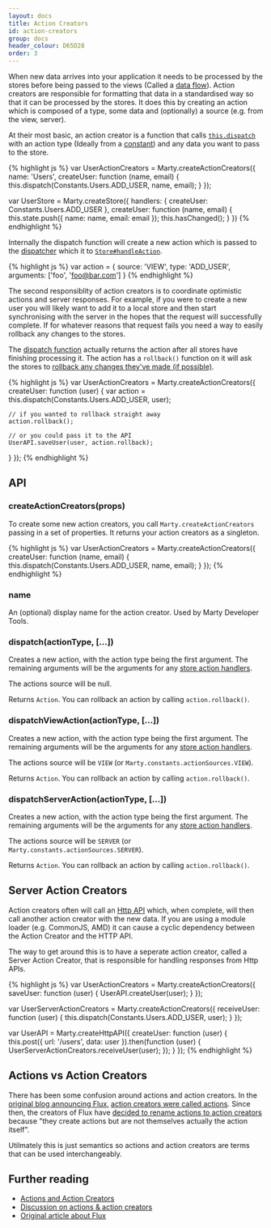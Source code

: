 ```yaml
---
layout: docs
title: Action Creators
id: action-creators
group: docs
header_colour: D65D28
order: 3
---
```



When new data arrives into your application it needs to be processed by the stores before being passed to the views (Called a [data flow](/docs/#data-flow)). Action creators are responsible for formatting that data in a standardised way so that it can be processed by the stores. It does this by creating an action which is composed of a type, some data and (optionally) a source (e.g. from the view, server).

At their most basic, an action creator is a function that calls [<code>this.dispatch</code>](#dispatch) with an action type (Ideally from a [constant](/docs/constants.html)) and any data you want to pass to the store.

{% highlight js %}
var UserActionCreators = Marty.createActionCreators({
  name: 'Users',
  createUser: function (name, email) {
    this.dispatch(Constants.Users.ADD_USER, name, email);
  }
});

var UserStore = Marty.createStore({
  handlers: {
    createUser: Constants.Users.ADD_USER
  },
  createUser: function (name, email) {
    this.state.push({
      name: name,
      email: email
    });
    this.hasChanged();
  }
})
{% endhighlight %}

Internally the dispatch function will create a new action which is passed to the [dispatcher](/docs/dispatcher.html) which it to [<code>Store#handleAction</code>](/docs/stores.html#handAction).

{% highlight js %}
var action = {
  source: 'VIEW',
  type: 'ADD_USER',
  arguments: ['foo', 'foo@bar.com']
}
{% endhighlight %}

The second responsiblity of action creators is to coordinate optimistic actions and server responses. For example, if you were to create a new user you will likely want to add it to a local store and then start synchronising with the server in the hopes that the request will successfully complete. If for whatever reasons that request fails you need a way to easily rollback any changes to the stores.

The [dispatch function](#dispatch) actually returns the action after all stores have finishing processing it. The action has a <code>rollback()</code> function on it will ask the stores to [rollback any changes they've made (if possible)](/docs/stores.html#rollback).

{% highlight js %}
var UserActionCreators = Marty.createActionCreators({
  createUser: function (user) {
    var action = this.dispatch(Constants.Users.ADD_USER, user);

    // if you wanted to rollback straight away
    action.rollback();

    // or you could pass it to the API
    UserAPI.saveUser(user, action.rollback);
  }
});
{% endhighlight %}


<h2 id="api">API</h2>

<h3 id="createActionCreators">createActionCreators(props)</h3>

To create some new action creators, you call <code>Marty.createActionCreators</code> passing in a set of properties. It returns your action creators as a singleton.

{% highlight js %}
var UserActionCreators = Marty.createActionCreators({
  createUser: function (name, email) {
    this.dispatch(Constants.Users.ADD_USER, name, email);
  }
});
{% endhighlight %}

<h3 id="name">name</h3>

An (optional) display name for the action creator. Used by Marty Developer Tools.

<h3 id="dispatch">dispatch(actionType, [...])</h3>

Creates a new action, with the action type being the first argument. The remaining arguments will be the arguments for any [store action handlers](/docs/stores.html#handleAction).

The actions source will be null.

Returns <code>Action</code>. You can rollback an action by calling <code>action.rollback()</code>.

<h3 id="dispatchViewAction">dispatchViewAction(actionType, [...])</h3>

Creates a new action, with the action type being the first argument. The remaining arguments will be the arguments for any [store action handlers](/docs/stores.html#handleAction).

The actions source will be <code>VIEW</code> (or <code>Marty.constants.actionSources.VIEW</code>).

Returns <code>Action</code>. You can rollback an action by calling <code>action.rollback()</code>.

<h3 id="dispatchServerAction">dispatchServerAction(actionType, [...])</h3>

Creates a new action, with the action type being the first argument. The remaining arguments will be the arguments for any [store action handlers](/docs/stores.html#handleAction).

The actions source will be <code>SERVER</code> (or <code>Marty.constants.actionSources.SERVER</code>).

Returns <code>Action</code>. You can rollback an action by calling <code>action.rollback()</code>.

<h2 id="server-action-creators">Server Action Creators</h2>

Action creators often will call an [Http API](/docs/httpApi.html) which, when complete, will then call another action creator with the new data. If you are using a module loader (e.g. CommonJS, AMD) it can cause a cyclic dependency between the Action Creator and the HTTP API.

The way to get around this is to have a seperate action creator, called a Server Action Creator, that is responsible for handling responses from Http APIs.

{% highlight js %}
var UserActionCreators = Marty.createActionCreators({
  saveUser: function (user) {
    UserAPI.createUser(user);
  }
});

var UserServerActionCreators = Marty.createActionCreators({
  receiveUser: function (user) {
    this.dispatch(Constants.Users.ADD_USER, user);
  }
});

var UserAPI = Marty.createHttpAPI({
  createUser: function (user) {
    this.post({ url: '/users', data: user }).then(function (user) {
      UserServerActionCreators.receiveUser(user);
    });
  }
});
{% endhighlight %}


<h2 id="actions-vs-action-creators">Actions vs Action Creators</h2>

There has been some confusion around actions and action creators. In the [original blog announcing Flux](http://facebook.github.io/flux/docs/overview.html), [action creators were called actions](http://facebook.github.io/flux/docs/overview.html#actions). Since then, the creators of Flux have [decided to rename actions to action creators](https://groups.google.com/d/msg/reactjs/jBPHH4Q-8Sc/zwObiX9UT2EJ) because "they create actions but are not themselves actually the action itself".

Utilmately this is just semantics so actions and action creators are terms that can be used interchangeably.

<h2 id="further-reading">Further reading</h2>

* [Actions and Action Creators](http://facebook.github.io/react/blog/2014/07/30/flux-actions-and-the-dispatcher.html#actions-and-actioncreators)
* [Discussion on actions & action creators](https://groups.google.com/forum/#!topic/reactjs/jBPHH4Q-8Sc)
* [Original article about Flux](http://facebook.github.io/flux/docs/overview.html#stores)